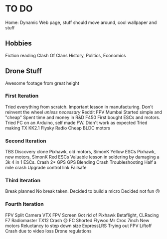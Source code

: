 # TO DO

Home: Dynamic Web page, stuff should move around, cool wallpaper and stuff

## Hobbies

Fiction reading
Clash Of Clans
History, Politics, Economics

## Drone Stuff

Awesome footage from great height

### First Iteration

Tried everything from scratch. Important lesson in manufacturing. Don't reinvent the wheel _unless necessary_
Reddit
FPV Mumbai
Started simple and "cheap"
Spent time and money in R&D
F450
First bought ESCs and motors. Tried FC on an Arduino, self made FW. Didn't work as expected
Tried making TX
KK2.1
Flysky Radio
Cheap BLDC motors

### Second Iteration

TBS Discovery clone
Pixhawk, old motors, SimonK Yellow ESCs
Pixhawk, new motors, SimonK Red ESCs
Valuable lesson in soldering by damaging a 3k 4 in 1 ESCs.
Crash
2* GPS
GPS Blending
Crash
Troubleshooting
Half a mile crash
Upgrade control link
Failsafe

### Third Iteration

Break planned
No break taken. Decided to build a micro
Decided not fun 😢

### Fourth Iteration

FPV Split Camera
VTX
FPV Screen
Got rid of Pixhawk
Betaflight, CLRacing F7
Radiomaster TX12
Crash 😢
FC Shorted
Flywoo Mr Croc 7inch
New motors
Reluctancy to step down size
ExpressLRS
Trying out FPV
Liftoff
Crash due to video loss
Drone regulations
